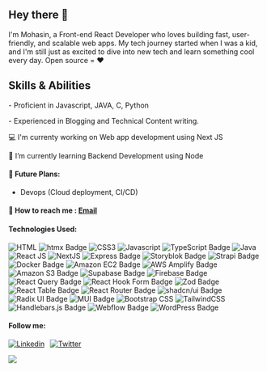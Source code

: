 ## Hey there 👋

<!--
**MohasinKR/MohasinKR** is a ✨ _special_ ✨ repository because its `README.md` (this file) appears on your GitHub profile.

Here are some ideas to get you started:

- 🔭 I’m currently working on ...
- 🌱 I’m currently learning ...
- 👯 I’m looking to collaborate on ...
- 🤔 I’m looking for help with ...
- 💬 Ask me about ...
- 📫 How to reach me: ...
- 😄 Pronouns: ...
- ⚡ Fun fact: ...
-->

I'm Mohasin, a Front-end React Developer who loves building fast, user-friendly, and scalable web apps. My tech journey started when I was a kid, and I'm still just as excited to dive into new tech and learn something cool every day. Open source = ❤️

## Skills & Abilities
\- Proficient in Javascript, JAVA, C, Python

\- Experienced in Blogging and Technical Content writing.

💻 I'm currenty working on Web app development using Next JS 

🌱 I’m currently learning Backend Development using Node

#### 📝 Future Plans:
- Devops (Cloud deployment, CI/CD)

#### 📮 How to reach me : [Email](mailto:mohasin.rahumathulla@gmail.com)

#### Technologies Used:
![HTML](https://img.shields.io/badge/HTML5-E34F26?style=for-the-badge&logo=html5&logoColor=white)
![htmx Badge](https://img.shields.io/badge/htmx-36C?logo=htmx&logoColor=fff&style=for-the-badge)
![CSS3](https://img.shields.io/badge/CSS3-1572B6?style=for-the-badge&logo=css3&logoColor=white)
![Javascript](https://img.shields.io/badge/JavaScript-323330?style=for-the-badge&logo=javascript&logoColor=F7DF1E)
![TypeScript Badge](https://img.shields.io/badge/TypeScript-3178C6?logo=typescript&logoColor=fff&style=for-the-badge)
![Java](https://img.shields.io/badge/Java-ED8B00?style=for-the-badge&logo=java&logoColor=white)
![React JS](https://img.shields.io/badge/React-20232A?style=for-the-badge&logo=react&logoColor=61DAFB)
![NextJS](https://img.shields.io/badge/next.js-000000?style=for-the-badge&logo=nextdotjs&logoColor=white)
![Express Badge](https://img.shields.io/badge/Express-000?logo=express&logoColor=fff&style=for-the-badge)
![Storyblok Badge](https://img.shields.io/badge/Storyblok-09B3AF?logo=storyblok&logoColor=fff&style=for-the-badge)
![Strapi Badge](https://img.shields.io/badge/Strapi-4945FF?logo=strapi&logoColor=fff&style=for-the-badge)
![Docker Badge](https://img.shields.io/badge/Docker-2496ED?logo=docker&logoColor=fff&style=for-the-badge)
![Amazon EC2 Badge](https://img.shields.io/badge/Amazon%20EC2-F90?logo=amazonec2&logoColor=fff&style=for-the-badge)
![AWS Amplify Badge](https://img.shields.io/badge/AWS%20Amplify-F90?logo=awsamplify&logoColor=fff&style=for-the-badge)
![Amazon S3 Badge](https://img.shields.io/badge/Amazon%20S3-569A31?logo=amazons3&logoColor=fff&style=for-the-badge)
![Supabase Badge](https://img.shields.io/badge/Supabase-3FCF8E?logo=supabase&logoColor=fff&style=for-the-badge)
![Firebase Badge](https://img.shields.io/badge/Firebase-FFCA28?logo=firebase&logoColor=000&style=for-the-badge)
![React Query Badge](https://img.shields.io/badge/React%20Query-FF4154?logo=reactquery&logoColor=fff&style=for-the-badge)
![React Hook Form Badge](https://img.shields.io/badge/React%20Hook%20Form-EC5990?logo=reacthookform&logoColor=fff&style=for-the-badge)
![Zod Badge](https://img.shields.io/badge/Zod-3E67B1?logo=zod&logoColor=fff&style=for-the-badge)
![React Table Badge](https://img.shields.io/badge/React%20Table-FF4154?logo=reacttable&logoColor=fff&style=for-the-badge)
![React Router Badge](https://img.shields.io/badge/React%20Router-CA4245?logo=reactrouter&logoColor=fff&style=for-the-badge)
![shadcn/ui Badge](https://img.shields.io/badge/shadcn%2Fui-000?logo=shadcnui&logoColor=fff&style=for-the-badge)
![Radix UI Badge](https://img.shields.io/badge/Radix%20UI-161618?logo=radixui&logoColor=fff&style=for-the-badge)
![MUI Badge](https://img.shields.io/badge/MUI-007FFF?logo=mui&logoColor=fff&style=for-the-badge)
![Bootstrap CSS](https://img.shields.io/badge/Bootstrap-563D7C?style=for-the-badge&logo=bootstrap&logoColor=white)
![TailwindCSS](https://img.shields.io/badge/tailwindcss-%2338B2AC.svg?style=for-the-badge&logo=tailwind-css&logoColor=white)
![Handlebars.js Badge](https://img.shields.io/badge/Handlebars.js-000?logo=handlebarsdotjs&logoColor=fff&style=for-the-badge)
![Webflow Badge](https://img.shields.io/badge/Webflow-146EF5?logo=webflow&logoColor=fff&style=for-the-badge)
![WordPress Badge](https://img.shields.io/badge/WordPress-21759B?logo=wordpress&logoColor=fff&style=for-the-badge)

#### Follow me:
[![Linkedin](https://img.shields.io/badge/mohasinkr-LinkedIn-Blue?style=for-the-badge&logo=linkedin&color=0e76a8)](https://www.linkedin.com/in/mohasinkr/) 
[![Twitter](https://img.shields.io/badge/Twitter-%231DA1F2.svg?style=for-the-badge&logo=Twitter&logoColor=white)](https://twitter.com/mohasinkr)

<!-- ![](https://github-readme-stats.vercel.app/api?username=mohasinkr) -->
![](https://github-readme-streak-stats.herokuapp.com/?user=mohasinkr)
